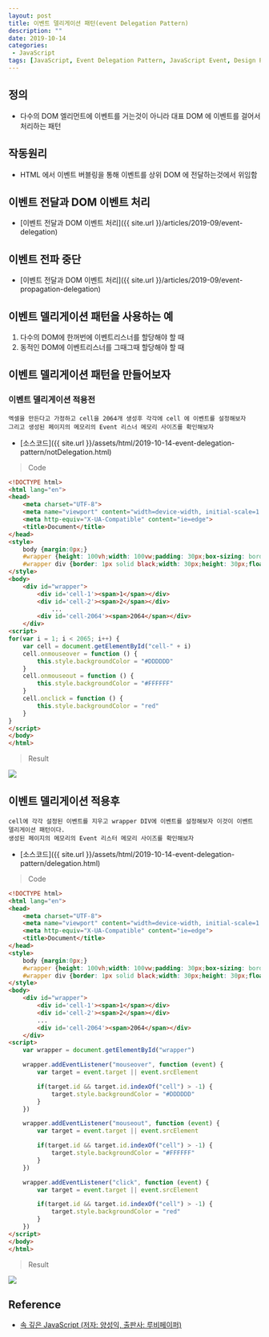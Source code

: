 ```yaml
---
layout: post
title: 이벤트 델리게이션 패턴(event Delegation Pattern)
description: ""
date: 2019-10-14
categories:
 - JavaScript
tags: [JavaScript, Event Delegation Pattern, JavaScript Event, Design Pattern]
---
```


## 정의
- 다수의 DOM 엘리먼트에 이벤트를 거는것이 아니라 대표 DOM 에 이벤트를 걸어서 처리하는 패턴


## 작동원리
- HTML 에서 이벤트 버블링을 통해 이벤트를 상위 DOM 에 전달하는것에서 위임함


## 이벤트 전달과 DOM 이벤트 처리
- [이벤트 전달과 DOM 이벤트 처리]({{ site.url }}/articles/2019-09/event-delegation)


## 이벤트 전파 중단
- [이벤트 전달과 DOM 이벤트 처리]({{ site.url }}/articles/2019-09/event-propagation-delegation)


## 이벤트 델리게이션 패턴을 사용하는 예

1. 다수의 DOM에 한꺼번에 이벤트리스너를 할당해야 할 때
2. 동적인 DOM에 이벤트리스너를 그때그때 할당해야 할 때


## 이벤트 델리게이션 패턴을 만들어보자


### 이벤트 델리게이션 적용전

```text
엑셀을 만든다고 가정하고 cell을 2064개 생성후 각각에 cell 에 이벤트를 설정해보자
그리고 생성된 페이지의 메모리의 Event 리스너 메모리 사이즈를 확인해보자
```
- [소스코드]({{ site.url }}/assets/html/2019-10-14-event-delegation-pattern/notDelegation.html)

> Code

```html
<!DOCTYPE html>
<html lang="en">
<head>
    <meta charset="UTF-8">
    <meta name="viewport" content="width=device-width, initial-scale=1.0">
    <meta http-equiv="X-UA-Compatible" content="ie=edge">
    <title>Document</title>
</head>
<style>
    body {margin:0px;}
    #wrapper {height: 100vh;width: 100vw;padding: 30px;box-sizing: border-box;}
    #wrapper div {border: 1px solid black;width: 30px;height: 30px;float: left;}
</style>
<body>
    <div id="wrapper">
        <div id='cell-1'><span>1</span></div>
        <div id='cell-2'><span>2</span></div>
            ...
        <div id='cell-2064'><span>2064</span></div>
    </div>
<script>
for(var i = 1; i < 2065; i++) {
    var cell = document.getElementById("cell-" + i)
    cell.onmouseover = function () {
        this.style.backgroundColor = "#DDDDDD"
    }
    cell.onmouseout = function () {
        this.style.backgroundColor = "#FFFFFF"
    }
    cell.onclick = function () {
        this.style.backgroundColor = "red"
    }
}
</script>
</body>
</html>
```

> Result

<img src="{{ site.url }}/assets/image/2019-10-14-event-delegation-pattern/notDelegation2.png">


## 이벤트 델리게이션 적용후
```text
cell에 각각 설정된 이벤트를 지우고 wrapper DIV에 이벤트를 설정해보자 이것이 이벤트 델리게이션 패턴이다.
생성된 페이지의 메모리의 Event 리스터 메모리 사이즈를 확인해보자
```
- [소스코드]({{ site.url }}/assets/html/2019-10-14-event-delegation-pattern/delegation.html)

> Code

```html
<!DOCTYPE html>
<html lang="en">
<head>
    <meta charset="UTF-8">
    <meta name="viewport" content="width=device-width, initial-scale=1.0">
    <meta http-equiv="X-UA-Compatible" content="ie=edge">
    <title>Document</title>
</head>
<style>
    body {margin:0px;}
    #wrapper {height: 100vh;width: 100vw;padding: 30px;box-sizing: border-box;}
    #wrapper div {border: 1px solid black;width: 30px;height: 30px;float: left;}
</style>
<body>
    <div id="wrapper">
        <div id='cell-1'><span>1</span></div>
        <div id='cell-2'><span>2</span></div>
        ...
        <div id='cell-2064'><span>2064</span></div>
    </div>
<script>
    var wrapper = document.getElementById("wrapper")

    wrapper.addEventListener("mouseover", function (event) {
        var target = event.target || event.srcElement

        if(target.id && target.id.indexOf("cell") > -1) {
            target.style.backgroundColor = "#DDDDDD"
        }
    })

    wrapper.addEventListener("mouseout", function (event) {
        var target = event.target || event.srcElement

        if(target.id && target.id.indexOf("cell") > -1) {
            target.style.backgroundColor = "#FFFFFF"
        }
    })

    wrapper.addEventListener("click", function (event) {
        var target = event.target || event.srcElement

        if(target.id && target.id.indexOf("cell") > -1) {
            target.style.backgroundColor = "red"
        }
    })
</script>
</body>
</html>
```

> Result

<img src="{{ site.url }}/assets/image/2019-10-14-event-delegation-pattern/delegation2.png">


## Reference

- [속 깊은 JavaScript (저자: 양성익, 출판사: 루비페이퍼)](http://book.naver.com/bookdb/book_detail.nhn?bid=11282182)